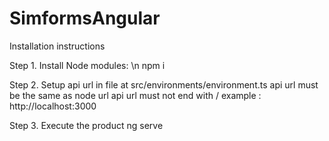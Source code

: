 # SimformsAngular

Installation instructions

Step 1. Install Node modules: \n
npm i

Step 2. Setup api url in file at src/environments/environment.ts
api url must be the same as node url
api url must not end with /
example : http://localhost:3000

Step 3. Execute the product
ng serve
